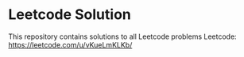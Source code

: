 # Leetcode Solution
This repository contains solutions to all Leetcode problems
Leetcode: https://leetcode.com/u/vKueLmKLKb/

